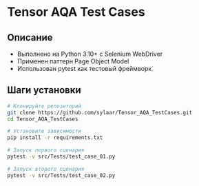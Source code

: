 # Tensor AQA Test Cases

## Описание
- Выполнено на Python 3.10+ с Selenium WebDriver
- Применен паттерн Page Object Model
- Использован pytest как тестовый фреймворк

## Шаги установки

```bash
# Клонируйте репозиторий
git clone https://github.com/sylaar/Tensor_AQA_TestCases.git
cd Tensor_AQA_TestCases

# Установите зависимости
pip install -r requirements.txt

# Запуск первого сценария
pytest -v src/Tests/test_case_01.py

# Запуск второго сценария
pytest -v src/Tests/test_case_02.py
